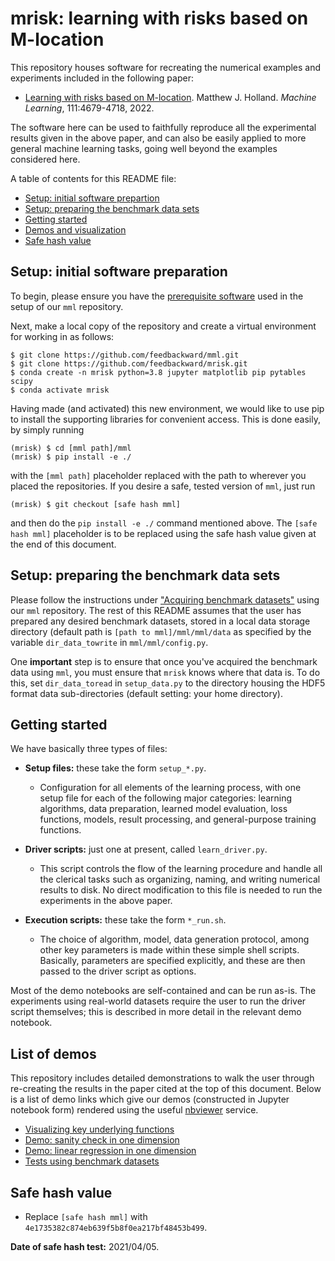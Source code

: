 
# mrisk: learning with risks based on M-location

This repository houses software for recreating the numerical examples and experiments included in the following paper:

- <a href="https://link.springer.com/article/10.1007/s10994-022-06217-5">Learning with risks based on M-location</a>. Matthew J. Holland. *Machine Learning*, 111:4679-4718, 2022.

The software here can be used to faithfully reproduce all the experimental results given in the above paper, and can also be easily applied to more general machine learning tasks, going well beyond the examples considered here.

A table of contents for this README file:

- <a href="#setup_init">Setup: initial software prepartion</a>
- <a href="#setup_data">Setup: preparing the benchmark data sets</a>
- <a href="#start">Getting started</a>
- <a href="#demos">Demos and visualization</a>
- <a href="#safehash">Safe hash value</a>


<a id="setup_init"></a>
## Setup: initial software preparation

To begin, please ensure you have the <a href="https://github.com/feedbackward/mml#prerequisites">prerequisite software</a> used in the setup of our `mml` repository.

Next, make a local copy of the repository and create a virtual environment for working in as follows:

```
$ git clone https://github.com/feedbackward/mml.git
$ git clone https://github.com/feedbackward/mrisk.git
$ conda create -n mrisk python=3.8 jupyter matplotlib pip pytables scipy
$ conda activate mrisk
```

Having made (and activated) this new environment, we would like to use pip to install the supporting libraries for convenient access. This is done easily, by simply running

```
(mrisk) $ cd [mml path]/mml
(mrisk) $ pip install -e ./
```

with the `[mml path]` placeholder replaced with the path to wherever you placed the repositories. If you desire a safe, tested version of `mml`, just run

```
(mrisk) $ git checkout [safe hash mml]
```

and then do the `pip install -e ./` command mentioned above. The `[safe hash mml]` placeholder is to be replaced using the safe hash value given at the end of this document.


<a id="setup_data"></a>
## Setup: preparing the benchmark data sets

Please follow the instructions under <a href="https://github.com/feedbackward/mml#data">"Acquiring benchmark datasets"</a> using our `mml` repository. The rest of this README assumes that the user has prepared any desired benchmark datasets, stored in a local data storage directory (default path is `[path to mml]/mml/mml/data` as specified by the variable `dir_data_towrite` in `mml/mml/config.py`.

One __important__ step is to ensure that once you've acquired the benchmark data using `mml`, you must ensure that `mrisk` knows where that data is. To do this, set `dir_data_toread` in `setup_data.py` to the directory housing the HDF5 format data sub-directories (default setting: your home directory).


<a id="start"></a>
## Getting started

We have basically three types of files:

- __Setup files:__ these take the form `setup_*.py`.
  - Configuration for all elements of the learning process, with one setup file for each of the following major categories: learning algorithms, data preparation, learned model evaluation, loss functions, models, result processing, and general-purpose training functions.

- __Driver scripts:__ just one at present, called `learn_driver.py`.
  - This script controls the flow of the learning procedure and handle all the clerical tasks such as organizing, naming, and writing numerical results to disk. No direct modification to this file is needed to run the experiments in the above paper.

- __Execution scripts:__ these take the form `*_run.sh`.
  - The choice of algorithm, model, data generation protocol, among other key parameters is made within these simple shell scripts. Basically, parameters are specified explicitly, and these are then passed to the driver script as options.

Most of the demo notebooks are self-contained and can be run as-is. The experiments using real-world datasets require the user to run the driver script themselves; this is described in more detail in the relevant demo notebook.


<a id="demos"></a>
## List of demos

This repository includes detailed demonstrations to walk the user through re-creating the results in the paper cited at the top of this document. Below is a list of demo links which give our demos (constructed in Jupyter notebook form) rendered using the useful <a href="https://github.com/jupyter/nbviewer">nbviewer</a> service.

- <a href="https://nbviewer.jupyter.org/github/feedbackward/mrisk/blob/main/mrisk/demo_dev.ipynb">Visualizing key underlying functions</a>
- <a href="https://nbviewer.jupyter.org/github/feedbackward/mrisk/blob/main/mrisk/demo_sanity.ipynb">Demo: sanity check in one dimension</a>
- <a href="https://nbviewer.jupyter.org/github/feedbackward/mrisk/blob/main/mrisk/demo_linreg_1d.ipynb">Demo: linear regression in one dimension</a>
- <a href="https://nbviewer.jupyter.org/github/feedbackward/mrisk/blob/main/mrisk/demo_real_data.ipynb">Tests using benchmark datasets</a>


<a id="safehash"></a>
## Safe hash value

- Replace `[safe hash mml]` with `4e1735382c874eb639f5b8f0ea217bf48453b499`.

__Date of safe hash test:__ 2021/04/05.
